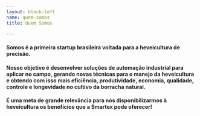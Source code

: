 ```yaml
---
layout: block-left
name: quem-somos
title: Quem Somos

---
```

#### Somos é a primeira startup brasileira voltada para a heveicultura de precisão.

#### Nosso objetivo é desenvolver soluções de automação industrial para aplicar no campo, gerando novas técnicas para o manejo da heveicultura e obtendo com isso mais eficiência, produtividade, economia, qualidade, controle e longevidade no cultivo da borracha natural.

#### É uma meta de grande relevância para nós disponibilizarmos à heveicultura os benefícios que a Smartex pode oferecer!